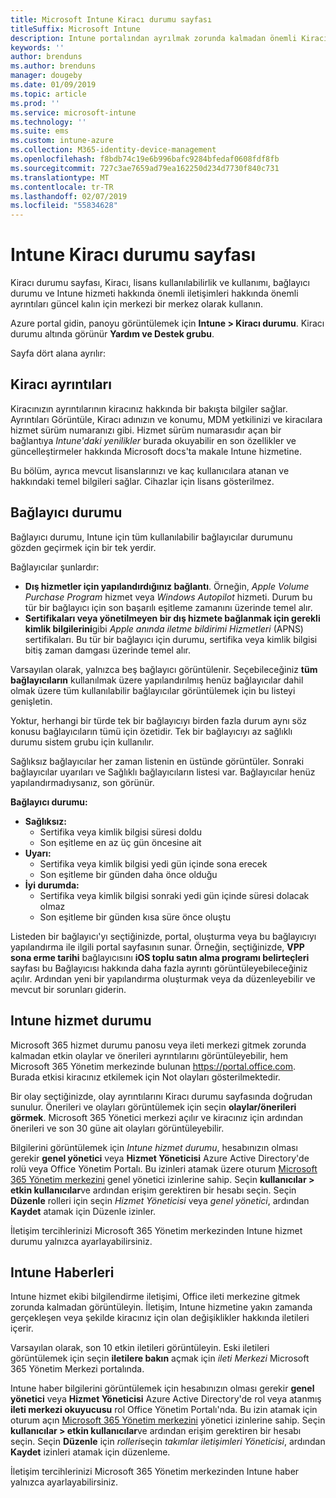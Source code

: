 ```yaml
---
title: Microsoft Intune Kiracı durumu sayfası
titleSuffix: Microsoft Intune
description: Intune portalından ayrılmak zorunda kalmadan önemli Kiracı ayrıntılarını görüntülemek için Intune Kiracı durumu sayfasını kullanabilirsiniz
keywords: ''
author: brenduns
ms.author: brenduns
manager: dougeby
ms.date: 01/09/2019
ms.topic: article
ms.prod: ''
ms.service: microsoft-intune
ms.technology: ''
ms.suite: ems
ms.custom: intune-azure
ms.collection: M365-identity-device-management
ms.openlocfilehash: f8bdb74c19e6b996bafc9284bfedaf0608fdf8fb
ms.sourcegitcommit: 727c3ae7659ad79ea162250d234d7730f840c731
ms.translationtype: MT
ms.contentlocale: tr-TR
ms.lasthandoff: 02/07/2019
ms.locfileid: "55834628"
---
```

# <a name="intune-tenant-status-page"></a>Intune Kiracı durumu sayfası
Kiracı durumu sayfası, Kiracı, lisans kullanılabilirlik ve kullanımı, bağlayıcı durumu ve Intune hizmeti hakkında önemli iletişimleri hakkında önemli ayrıntıları güncel kalın için merkezi bir merkez olarak kullanın.  

Azure portal gidin, panoyu görüntülemek için **Intune > Kiracı durumu**.  Kiracı durumu altında görünür **Yardım ve Destek grubu**.  

Sayfa dört alana ayrılır:

## <a name="tenant-details"></a>Kiracı ayrıntıları
Kiracınızın ayrıntılarının kiracınız hakkında bir bakışta bilgiler sağlar. Ayrıntıları Görüntüle, Kiracı adınızın ve konumu, MDM yetkilinizi ve kiracılara hizmet sürüm numaranızı gibi. Hizmet sürüm numarasıdır açan bir bağlantıya *Intune'daki yenilikler* burada okuyabilir en son özellikler ve güncelleştirmeler hakkında Microsoft docs'ta makale Intune hizmetine.  

Bu bölüm, ayrıca mevcut lisanslarınızı ve kaç kullanıcılara atanan ve hakkındaki temel bilgileri sağlar. Cihazlar için lisans gösterilmez.

## <a name="connector-status"></a>Bağlayıcı durumu
Bağlayıcı durumu, Intune için tüm kullanılabilir bağlayıcılar durumunu gözden geçirmek için bir tek yerdir.  

Bağlayıcılar şunlardır:
- **Dış hizmetler için yapılandırdığınız bağlantı**. Örneğin, *Apple Volume Purchase Program* hizmet veya *Windows Autopilot* hizmeti.  Durum bu tür bir bağlayıcı için son başarılı eşitleme zamanını üzerinde temel alır.
- **Sertifikaları veya yönetilmeyen bir dış hizmete bağlanmak için gerekli kimlik bilgilerini**gibi *Apple anında iletme bildirimi Hizmetleri* (APNS) sertifikaları. Bu tür bir bağlayıcı için durumu, sertifika veya kimlik bilgisi bitiş zaman damgası üzerinde temel alır.  

Varsayılan olarak, yalnızca beş bağlayıcı görüntülenir. Seçebileceğiniz **tüm bağlayıcıların** kullanılmak üzere yapılandırılmış henüz bağlayıcılar dahil olmak üzere tüm kullanılabilir bağlayıcılar görüntülemek için bu listeyi genişletin.  

Yoktur, herhangi bir türde tek bir bağlayıcıyı birden fazla durum aynı söz konusu bağlayıcıların tümü için özetidir. Tek bir bağlayıcıyı az sağlıklı durumu sistem grubu için kullanılır.  

Sağlıksız bağlayıcılar her zaman listenin en üstünde görüntüler. Sonraki bağlayıcılar uyarıları ve Sağlıklı bağlayıcıların listesi var. Bağlayıcılar henüz yapılandırmadıysanız, son görünür.

**Bağlayıcı durumu:**
- **Sağlıksız:**
    - Sertifika veya kimlik bilgisi süresi doldu
    - Son eşitleme en az üç gün öncesine ait
- **Uyarı:**
    - Sertifika veya kimlik bilgisi yedi gün içinde sona erecek
    - Son eşitleme bir günden daha önce olduğu
- **İyi durumda:**
    - Sertifika veya kimlik bilgisi sonraki yedi gün içinde süresi dolacak olmaz
    - Son eşitleme bir günden kısa süre önce oluştu  

Listeden bir bağlayıcı'yı seçtiğinizde, portal, oluşturma veya bu bağlayıcıyı yapılandırma ile ilgili portal sayfasının sunar.  Örneğin, seçtiğinizde, **VPP sona erme tarihi** bağlayıcısını **iOS toplu satın alma programı belirteçleri** sayfası bu Bağlayıcısı hakkında daha fazla ayrıntı görüntüleyebileceğiniz açılır. Ardından yeni bir yapılandırma oluşturmak veya da düzenleyebilir ve mevcut bir sorunları giderin.  

## <a name="intune-service-health"></a>Intune hizmet durumu  
Microsoft 365 hizmet durumu panosu veya ileti merkezi gitmek zorunda kalmadan etkin olaylar ve önerileri ayrıntılarını görüntüleyebilir, hem Microsoft 365 Yönetim merkezinde bulunan https://portal.office.com. Burada etkisi kiracınız etkilemek için Not olayları gösterilmektedir.  

Bir olay seçtiğinizde, olay ayrıntılarını Kiracı durumu sayfasında doğrudan sunulur. Önerileri ve olayları görüntülemek için seçin **olaylar/önerileri görmek**. Microsoft 365 Yönetici merkezi açılır ve kiracınız için ardından önerileri ve son 30 güne ait olayları görüntüleyebilir.  

Bilgilerini görüntülemek için *Intune hizmet durumu*, hesabınızın olması gerekir **genel yönetici** veya **Hizmet Yöneticisi** Azure Active Directory'de rolü veya Office Yönetim Portalı. Bu izinleri atamak üzere oturum [Microsoft 365 Yönetim merkezini](https://portal.officeppe.com/AdminPortal/Home#/homepage) genel yönetici izinlerine sahip. Seçin **kullanıcılar > etkin kullanıcılar**ve ardından erişim gerektiren bir hesabı seçin. Seçin **Düzenle** rolleri için seçin *Hizmet Yöneticisi* veya *genel yönetici*, ardından **Kaydet** atamak için Düzenle izinler.  

İletişim tercihlerinizi Microsoft 365 Yönetim merkezinden Intune hizmet durumu yalnızca ayarlayabilirsiniz.

## <a name="intune-news"></a>Intune Haberleri  
Intune hizmet ekibi bilgilendirme iletişimi, Office ileti merkezine gitmek zorunda kalmadan görüntüleyin. İletişim, Intune hizmetine yakın zamanda gerçekleşen veya şekilde kiracınız için olan değişiklikler hakkında iletileri içerir.  

Varsayılan olarak, son 10 etkin iletileri görüntüleyin. Eski iletileri görüntülemek için seçin **iletilere bakın** açmak için *ileti Merkezi* Microsoft 365 Yönetim Merkezi portalında.  

Intune haber bilgilerini görüntülemek için hesabınızın olması gerekir **genel yönetici** veya **Hizmet Yöneticisi** Azure Active Directory'de rol veya atanmış **ileti merkezi okuyucusu**  rol Office Yönetim Portalı'nda.  Bu izin atamak için oturum açın [Microsoft 365 Yönetim merkezini](https://portal.officeppe.com/AdminPortal/Home#/homepage) yönetici izinlerine sahip. Seçin **kullanıcılar > etkin kullanıcılar**ve ardından erişim gerektiren bir hesabı seçin. Seçin **Düzenle** için *rolleri*seçin *takımlar iletişimleri Yöneticisi*, ardından **Kaydet** izinleri atamak için düzenleme.  

İletişim tercihlerinizi Microsoft 365 Yönetim merkezinden Intune haber yalnızca ayarlayabilirsiniz.
